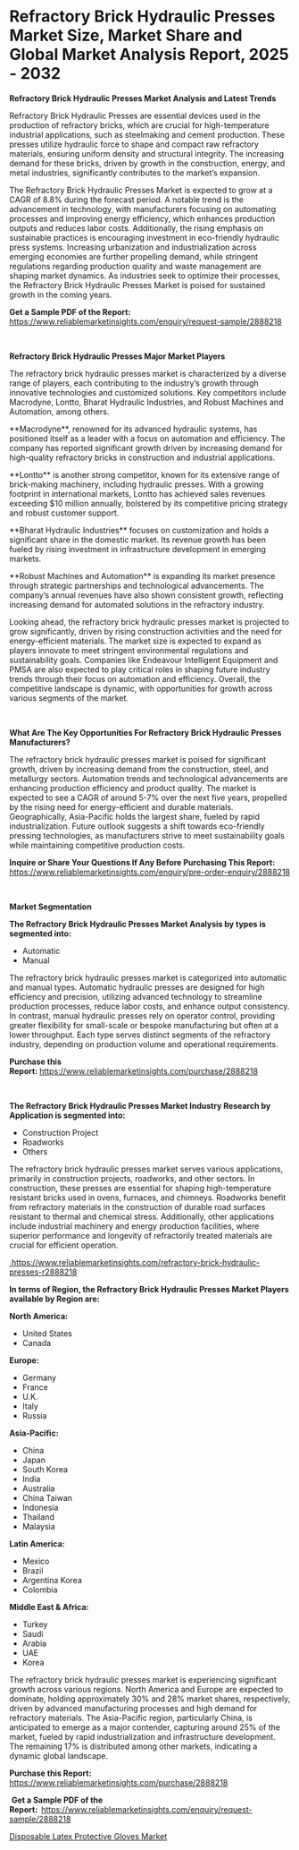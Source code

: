 <p><h1>Refractory Brick Hydraulic Presses Market Size, Market Share and Global Market Analysis Report, 2025 - 2032</h1></p><p><strong>Refractory Brick Hydraulic Presses Market Analysis and Latest Trends</strong></p>
<p><p>Refractory Brick Hydraulic Presses are essential devices used in the production of refractory bricks, which are crucial for high-temperature industrial applications, such as steelmaking and cement production. These presses utilize hydraulic force to shape and compact raw refractory materials, ensuring uniform density and structural integrity. The increasing demand for these bricks, driven by growth in the construction, energy, and metal industries, significantly contributes to the market’s expansion.</p><p>The Refractory Brick Hydraulic Presses Market is expected to grow at a CAGR of 8.8% during the forecast period. A notable trend is the advancement in technology, with manufacturers focusing on automating processes and improving energy efficiency, which enhances production outputs and reduces labor costs. Additionally, the rising emphasis on sustainable practices is encouraging investment in eco-friendly hydraulic press systems. Increasing urbanization and industrialization across emerging economies are further propelling demand, while stringent regulations regarding production quality and waste management are shaping market dynamics. As industries seek to optimize their processes, the Refractory Brick Hydraulic Presses Market is poised for sustained growth in the coming years.</p></p>
<p><strong>Get a Sample PDF of the Report:&nbsp;</strong> <a href="https://www.reliablemarketinsights.com/enquiry/request-sample/2888218?utm_campaign=2535&utm_medium=2&utm_source=Github&utm_content=ia&utm_term=14032025&utm_id=refractory-brick-hydraulic-presses">https://www.reliablemarketinsights.com/enquiry/request-sample/2888218</a></p>
<p>&nbsp;</p>
<p><strong>Refractory Brick Hydraulic Presses Major Market Players</strong></p>
<p><p>The refractory brick hydraulic presses market is characterized by a diverse range of players, each contributing to the industry’s growth through innovative technologies and customized solutions. Key competitors include Macrodyne, Lontto, Bharat Hydraulic Industries, and Robust Machines and Automation, among others.</p><p>**Macrodyne**, renowned for its advanced hydraulic systems, has positioned itself as a leader with a focus on automation and efficiency. The company has reported significant growth driven by increasing demand for high-quality refractory bricks in construction and industrial applications.</p><p>**Lontto** is another strong competitor, known for its extensive range of brick-making machinery, including hydraulic presses. With a growing footprint in international markets, Lontto has achieved sales revenues exceeding $10 million annually, bolstered by its competitive pricing strategy and robust customer support.</p><p>**Bharat Hydraulic Industries** focuses on customization and holds a significant share in the domestic market. Its revenue growth has been fueled by rising investment in infrastructure development in emerging markets. </p><p>**Robust Machines and Automation** is expanding its market presence through strategic partnerships and technological advancements. The company’s annual revenues have also shown consistent growth, reflecting increasing demand for automated solutions in the refractory industry.</p><p>Looking ahead, the refractory brick hydraulic presses market is projected to grow significantly, driven by rising construction activities and the need for energy-efficient materials. The market size is expected to expand as players innovate to meet stringent environmental regulations and sustainability goals. Companies like Endeavour Intelligent Equipment and PMSA are also expected to play critical roles in shaping future industry trends through their focus on automation and efficiency. Overall, the competitive landscape is dynamic, with opportunities for growth across various segments of the market.</p></p>
<p>&nbsp;</p>
<p><strong>What Are The Key Opportunities For Refractory Brick Hydraulic Presses Manufacturers?</strong></p>
<p><p>The refractory brick hydraulic presses market is poised for significant growth, driven by increasing demand from the construction, steel, and metallurgy sectors. Automation trends and technological advancements are enhancing production efficiency and product quality. The market is expected to see a CAGR of around 5-7% over the next five years, propelled by the rising need for energy-efficient and durable materials. Geographically, Asia-Pacific holds the largest share, fueled by rapid industrialization. Future outlook suggests a shift towards eco-friendly pressing technologies, as manufacturers strive to meet sustainability goals while maintaining competitive production costs.</p></p>
<p><strong>Inquire or Share Your Questions If Any Before Purchasing This Report:</strong> <a href="https://www.reliablemarketinsights.com/enquiry/pre-order-enquiry/2888218?utm_campaign=2535&utm_medium=2&utm_source=Github&utm_content=ia&utm_term=14032025&utm_id=refractory-brick-hydraulic-presses">https://www.reliablemarketinsights.com/enquiry/pre-order-enquiry/2888218</a></p>
<p>&nbsp;</p>
<p><strong>Market Segmentation</strong></p>
<p><strong>The Refractory Brick Hydraulic Presses Market Analysis by types is segmented into:</strong></p>
<p><ul><li>Automatic</li><li>Manual</li></ul></p>
<p><p>The refractory brick hydraulic presses market is categorized into automatic and manual types. Automatic hydraulic presses are designed for high efficiency and precision, utilizing advanced technology to streamline production processes, reduce labor costs, and enhance output consistency. In contrast, manual hydraulic presses rely on operator control, providing greater flexibility for small-scale or bespoke manufacturing but often at a lower throughput. Each type serves distinct segments of the refractory industry, depending on production volume and operational requirements.</p></p>
<p><strong>Purchase this Report:&nbsp;</strong><a href="https://www.reliablemarketinsights.com/purchase/2888218?utm_campaign=2535&utm_medium=2&utm_source=Github&utm_content=ia&utm_term=14032025&utm_id=refractory-brick-hydraulic-presses">https://www.reliablemarketinsights.com/purchase/2888218</a></p>
<p>&nbsp;</p>
<p><strong>The Refractory Brick Hydraulic Presses Market Industry Research by Application is segmented into:</strong></p>
<p><ul><li>Construction Project</li><li>Roadworks</li><li>Others</li></ul></p>
<p><p>The refractory brick hydraulic presses market serves various applications, primarily in construction projects, roadworks, and other sectors. In construction, these presses are essential for shaping high-temperature resistant bricks used in ovens, furnaces, and chimneys. Roadworks benefit from refractory materials in the construction of durable road surfaces resistant to thermal and chemical stress. Additionally, other applications include industrial machinery and energy production facilities, where superior performance and longevity of refractorily treated materials are crucial for efficient operation.</p></p>
<p><a href="https://www.reliablemarketinsights.com/refractory-brick-hydraulic-presses-r2888218?utm_campaign=2535&utm_medium=2&utm_source=Github&utm_content=ia&utm_term=14032025&utm_id=refractory-brick-hydraulic-presses">&nbsp;https://www.reliablemarketinsights.com/refractory-brick-hydraulic-presses-r2888218</a></p>
<p><strong>In terms of Region, the Refractory Brick Hydraulic Presses Market Players available by Region are:</strong></p>
<p>
    <p> <strong> North America: </strong>
        <ul>
            <li>United States</li>
            <li>Canada</li>
        </ul>
        </p> 
    <p> <strong> Europe: </strong>
        <ul>
            <li>Germany</li>
            <li>France</li>
            <li>U.K.</li>
            <li>Italy</li>
            <li>Russia</li>
        </ul>
        </p> 
    <p> <strong> Asia-Pacific: </strong>
        <ul>
            <li>China</li>
            <li>Japan</li>
            <li>South Korea</li>
            <li>India</li>
            <li>Australia</li>
            <li>China Taiwan</li>
            <li>Indonesia</li>
            <li>Thailand</li>
            <li>Malaysia</li>
        </ul>
        </p> 
    <p> <strong> Latin America: </strong>
        <ul>
            <li>Mexico</li>
            <li>Brazil</li>
            <li>Argentina Korea</li>
            <li>Colombia</li>
        </ul>
        </p> 
    <p> <strong> Middle East & Africa: </strong>
        <ul>
            <li>Turkey</li>
            <li>Saudi</li>
            <li>Arabia</li>
            <li>UAE</li>
            <li>Korea</li>
        </ul>
    </p>
    </p>
<p><p>The refractory brick hydraulic presses market is experiencing significant growth across various regions. North America and Europe are expected to dominate, holding approximately 30% and 28% market shares, respectively, driven by advanced manufacturing processes and high demand for refractory materials. The Asia-Pacific region, particularly China, is anticipated to emerge as a major contender, capturing around 25% of the market, fueled by rapid industrialization and infrastructure development. The remaining 17% is distributed among other markets, indicating a dynamic global landscape.</p></p>
<p><strong>Purchase this Report: </strong><a href="https://www.reliablemarketinsights.com/purchase/2888218?utm_campaign=2535&utm_medium=2&utm_source=Github&utm_content=ia&utm_term=14032025&utm_id=refractory-brick-hydraulic-presses">https://www.reliablemarketinsights.com/purchase/2888218</a></p>
<p>&nbsp;<strong>Get a Sample PDF of the Report:&nbsp;&nbsp;</strong><a href="https://www.reliablemarketinsights.com/enquiry/request-sample/2888218?utm_campaign=2535&utm_medium=2&utm_source=Github&utm_content=ia&utm_term=14032025&utm_id=refractory-brick-hydraulic-presses">https://www.reliablemarketinsights.com/enquiry/request-sample/2888218</a></p>
<p><strong></strong></p>
<p><p><a href="https://github.com/oliveroste6/Market-Research-Report-List-1/blob/main/disposable-latex-protective-gloves-market.md?utm_campaign=2535&utm_medium=2&utm_source=Github&utm_content=ia&utm_term=14032025&utm_id=refractory-brick-hydraulic-presses">Disposable Latex Protective Gloves Market</a></p></p>